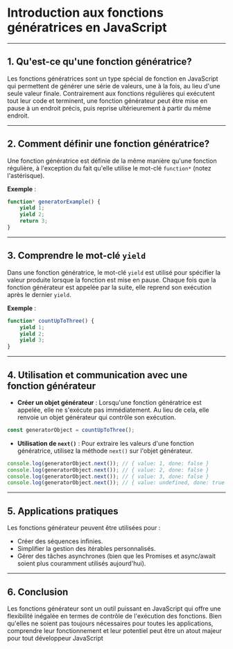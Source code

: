 # Introduction aux fonctions génératrices en JavaScript

---

## 1. **Qu'est-ce qu'une fonction génératrice?**

Les fonctions génératrices sont un type spécial de fonction en JavaScript qui permettent de générer une série de valeurs, une à la fois, au lieu d'une seule valeur finale. Contrairement aux fonctions régulières qui exécutent tout leur code et terminent, une fonction générateur peut être mise en pause à un endroit précis, puis reprise ultérieurement à partir du même endroit.

---

## 2. **Comment définir une fonction génératrice?**

Une fonction génératrice est définie de la même manière qu'une fonction régulière, à l'exception du fait qu'elle utilise le mot-clé `function*` (notez l'astérisque).

**Exemple** :

```js
function* generatorExample() {
    yield 1;
    yield 2;
    return 3;
}
```

---

## 3. **Comprendre le mot-clé `yield`**

Dans une fonction génératrice, le mot-clé `yield` est utilisé pour spécifier la valeur produite lorsque la fonction est mise en pause. Chaque fois que la fonction générateur est appelée par la suite, elle reprend son exécution après le dernier `yield`.

**Exemple** :

```js
function* countUpToThree() {
    yield 1;
    yield 2;
    yield 3;
}
```

---

## 4. **Utilisation et communication avec une fonction générateur**

- **Créer un objet générateur** : Lorsqu'une fonction génératrice est appelée, elle ne s'exécute pas immédiatement. Au lieu de cela, elle renvoie un objet générateur qui contrôle son exécution.

```js
const generatorObject = countUpToThree();
```

- **Utilisation de `next()`** : Pour extraire les valeurs d'une fonction génératrice, utilisez la méthode `next()` sur l'objet générateur.

```js
console.log(generatorObject.next()); // { value: 1, done: false }
console.log(generatorObject.next()); // { value: 2, done: false }
console.log(generatorObject.next()); // { value: 3, done: false }
console.log(generatorObject.next()); // { value: undefined, done: true }
```

---

## 5. **Applications pratiques**

Les fonctions générateur peuvent être utilisées pour :

- Créer des séquences infinies.
- Simplifier la gestion des itérables personnalisés.
- Gérer des tâches asynchrones (bien que les Promises et async/await soient plus couramment utilisés aujourd'hui).

---

## 6. **Conclusion**

Les fonctions générateur sont un outil puissant en JavaScript qui offre une flexibilité inégalée en termes de contrôle de l'exécution des fonctions. Bien qu'elles ne soient pas toujours nécessaires pour toutes les applications, comprendre leur fonctionnement et leur potentiel peut être un atout majeur pour tout développeur JavaScript
